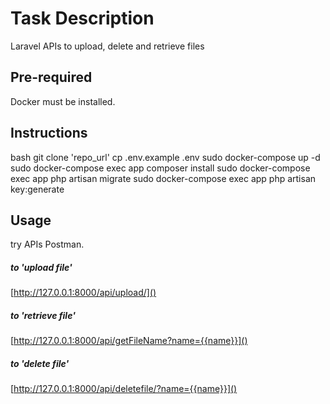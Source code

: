 # Task Description

Laravel APIs to upload, delete and retrieve files

## Pre-required
Docker must be installed.

## Instructions
bash
git clone 'repo_url'
cp .env.example .env
sudo docker-compose up -d
sudo docker-compose exec app composer install
sudo docker-compose exec app php artisan migrate
sudo docker-compose exec app php artisan key:generate


## Usage
try APIs Postman.



##### to 'upload file'
[http://127.0.0.1:8000/api/upload/]()

##### to 'retrieve file'
[http://127.0.0.1:8000/api/getFileName?name={{name}}]()


##### to 'delete file'
[http://127.0.0.1:8000/api/deletefile/?name={{name}}]()
